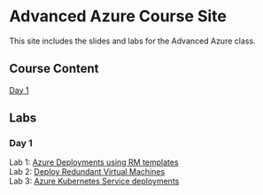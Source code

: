 # Advanced Azure Course Site

This site includes the slides and labs for the Advanced Azure class. 

## Course Content
[Day 1](https://bit.ly/adv-azure-day1)

## Labs

### Day 1
Lab 1: [Azure Deployments using RM templates](labs/01-arm-templates/)  
Lab 2: [Deploy Redundant Virtual Machines](labs/02-vms)   
Lab 3: [Azure Kubernetes Service deployments](labs/03-aks)




